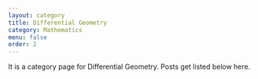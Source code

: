 ```yaml
---
layout: category
title: Differential Geometry
category: Mathematics
menu: false
order: 2
---
```


It is a category page for Differential Geometry.
Posts get listed below here.
